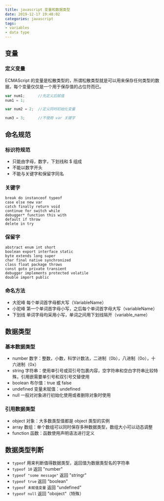 ```yaml
---
title: javascript 变量和数据类型
date: 2019-12-17 19:48:02
categories: javascript
tags:
- variables
- data type
---
```


## 变量

### 定义变量

ECMAScript 的变量是松散类型的，所谓松散类型就是可以用来保存任何类型的数据，每个变量仅仅是一个用于保存值的占位符而已。

```js
var num1;      //先定义后赋值
num1 = 1;

var num2 = 2;  //定义同时初始化变量

num3 = 3;      //不使用 var 关键字
```

<!-- more -->

## 命名规范

### 标识符规范

* 只能由字母，数字，下划线和 $ 组成
* 不能以数字开头
* 不能与关键字和保留字同名

### 关键字

```
break do instanceof typeof
case else new var
catch finally return void
continue for switch while
debugger* function this with
default if throw
delete in try
```

### 保留字

```
abstract enum int short
boolean export interface static
byte extends long super
char final native synchronized
class float package throws
const goto private transient
debugger implements protected volatile
double import public
```

### 命名方法

* 大驼峰    每个单词首字母都大写（VariableName）
* 小驼峰    第一个单词首字母小写，之后每个单词首字母大写（variableName）
* 下划线    单词字母均采用小写，单词之间用下划线隔开（variable_name）

## 数据类型

### 基本数据类型

* number    数字：整数，小数，科学计数法，二进制（0b），八进制（0o），十六进制（0x）
* string    字符串：使用单引号或双引号包裹内容，空字符串和空白字符串比较特殊，引用嵌需要单引号和双引号交替使用
* boolean    布尔值：true 或 false
* undefined  变量未赋值：undefined
* null	一般对对象进行初始化使用或者删除对象时使用

### 引用数据类型

* object    对象：大多数类型值都是 object 类型的实例
* array    数组：单个数组可以同时保存多种数据类型，数组大小可以动态调整
* function    函数：函数使用声明语法进行定义

## 数据类型判断

* `typeof` 用来判断值得数据类型，返回值为数据类型名的字符串
* `typeof 10` 返回 "number"
* `typeof "some message"` 返回 "stringr"
* `typeof true` 返回 "boolean"
* `typeof 未赋值变量` 返回 "undefined"
* `typeof null` 返回 "oboject"（特殊）